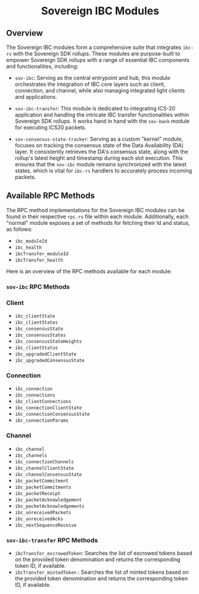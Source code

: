 <div align="center">
    <h1>Sovereign IBC Modules</h1>
</div>

## Overview

The Sovereign IBC modules form a comprehensive suite that integrates `ibc-rs`
with the Sovereign SDK rollups. These modules are purpose-built to empower
Sovereign SDK rollups with a range of essential IBC components and
functionalities, including:

- `sov-ibc`: Serving as the central entrypoint and hub, this module orchestrates
  the integration of IBC core layers such as client, connection, and channel,
  while also managing integrated light clients and applications.

- `sov-ibc-transfer`: This module is dedicated to integrating ICS-20 application
  and handling the intricate IBC transfer functionalities within Sovereign SDK
  rollups. It works hand in hand with the `sov-bank` module for executing ICS20
  packets.

- `sov-consensus-state-tracker`: Serving as a custom "kernel" module, focuses on
  tracking the consensus state of the Data Availability (DA) layer. It
  consistently retrieves the DA's consensus state, along with the rollup's
  latest height and timestamp during each slot execution. This ensures that the
  `sov-ibc` module remains synchronized with the latest states, which is vital
  for `ibc-rs` handlers to accurately process incoming packets.

## Available RPC Methods

The RPC method implementations for the Sovereign IBC modules can be found in
their respective `rpc.rs` file within each module. Additionally, each "normal"
module exposes a set of methods for fetching their Id and status, as follows:

- `ibc_moduleId`
- `ibc_health`
- `ibcTransfer_moduleId`
- `ibcTransfer_health`

Here is an overview of the RPC methods available for each module:

### `sov-ibc` RPC Methods

### Client

- `ibc_clientState`
- `ibc_clientStates`
- `ibc_consensusState`
- `ibc_consensusStates`
- `ibc_consensusStateHeights`
- `ibc_clientStatus`
- `ibc_upgradedClientState`
- `ibc_upgradedConsensusState`

### Connection

- `ibc_connection`
- `ibc_connections`
- `ibc_clientConnections`
- `ibc_connectionClientState`
- `ibc_connectionConsensusState`
- `ibc_connectionParams`

### Channel

- `ibc_channel`
- `ibc_channels`
- `ibc_connectionChannels`
- `ibc_channelClientState`
- `ibc_channelConsensusState`
- `ibc_packetCommitment`
- `ibc_packetCommitments`
- `ibc_packetReceipt`
- `ibc_packetAcknowledgement`
- `ibc_packetAcknowledgements`
- `ibc_unreceivedPackets`
- `ibc_unreceivedAcks`
- `ibc_nextSequenceReceive`

### `sov-ibc-transfer` RPC Methods

- `ibcTransfer_escrowedToken`: Searches the list of escrowed tokens based on the
  provided token denomination and returns the corresponding token ID, if
  available.
- `ibcTransfer_mintedToken` : Searches the list of minted tokens based on the provided
  token denomination and returns the corresponding token ID, if available.
